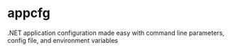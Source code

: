 # appcfg
.NET application configuration made easy with command line parameters, config file, and environment variables
